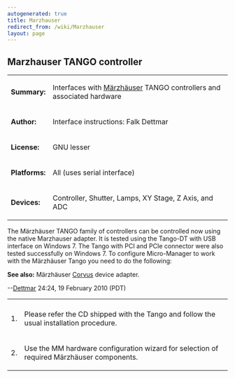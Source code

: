 ```yaml
---
autogenerated: true
title: Marzhauser
redirect_from: /wiki/Marzhauser
layout: page
---
```


## Marzhauser TANGO controller

<table>
<tr>
<td markdown="1">

**Summary:**

</td>
<td markdown="1">

Interfaces with [Märzhäuser](http://www.marzhauser.com) TANGO
controllers and associated hardware

</td>
</tr>
<tr>
<td markdown="1">

**Author:**

</td>
<td markdown="1">

Interface instructions: Falk Dettmar

</td>
</tr>
<tr>
<td markdown="1">

**License:**

</td>
<td markdown="1">

GNU lesser

</td>
</tr>
<tr>
<td markdown="1">

**Platforms:**

</td>
<td markdown="1">

All (uses serial interface)

</td>
</tr>
<tr>
<td markdown="1">

**Devices:**

</td>

<td markdown="1">

Controller, Shutter, Lamps, XY Stage, Z Axis, and ADC

</td>
</tr>
</table>

The Märzhäuser TANGO family of controllers can be controlled now using
the native Marzhauser adapter. It is tested using the Tango-DT with USB
interface on Windows 7. The Tango with PCI and PCIe connector were also
tested successfully on Windows 7. To configure Micro-Manager to work
with the Märzhäuser Tango you need to do the following:

<table>
<tr>
<td markdown="1">
<tr>
<td markdown="1">

1\.

</td>
<td markdown="1">

Please refer the CD shipped with the Tango and follow the usual
installation procedure.

</td>
</tr>
<tr>
<td markdown="1">

2\.

</td>
<td markdown="1">

Use the MM hardware configuration wizard for selection of required
Märzhäuser components.

</td>
</tr>

**See also:** Märzhäuser [Corvus](Corvus "wikilink") device adapter.

--[Dettmar](/users/Dettmar "wikilink") 24:24, 19 February 2010 (PDT)
